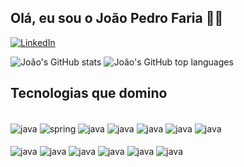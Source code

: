 ## Olá, eu sou o João Pedro Faria 👨‍💻

[![LinkedIn](https://img.shields.io/badge/LinkedIn-0077B5?style=for-the-badge&logo=linkedin&logoColor=white)](https://www.linkedin.com/in/joao-pedro-faria-dev?utm_source=share&utm_campaign=share_via&utm_content=profile&utm_medium=ios_app)

![João's GitHub stats](https://github-readme-stats.vercel.app/api?username=jl2218&show_icons=true&theme=radical)
![João's GitHub top languages](https://github-readme-stats.vercel.app/api/top-langs?username=jl2218&layout=compact&theme=radical)

## Tecnologias que domino

<div style="display: inline_block"><br/>
  <img align="center" alt="java" src="https://img.shields.io/badge/Java-ED8B00?style=for-the-badge&logo=openjdk&logoColor=white"/>
  <img align="center" alt="spring" src="https://img.shields.io/badge/Spring-6DB33F?style=for-the-badge&logo=spring&logoColor=white"/>
  <img align="center" alt="java" src="https://img.shields.io/badge/json%20web%20tokens-323330?style=for-the-badge&logo=json-web-tokens&logoColor=pink"/>
  <img align="center" alt="java" src="https://img.shields.io/badge/MongoDB-4EA94B?style=for-the-badge&logo=mongodb&logoColor=white"/>
  <img align="center" alt="java" src="https://img.shields.io/badge/PostgreSQL-316192?style=for-the-badge&logo=postgresql&logoColor=white"/>
  <img align="center" alt="java" src="https://img.shields.io/badge/rabbitmq-%23FF6600.svg?&style=for-the-badge&logo=rabbitmq&logoColor=white"/>
  <img align="center" alt="java" src="https://img.shields.io/badge/docker-%230db7ed.svg?style=for-the-badge&logo=docker&logoColor=white"/>
  <br></br>
  <img align="center" alt="java" src="https://img.shields.io/badge/.NET-5C2D91?style=for-the-badge&logo=.net&logoColor=white"/>
  <img align="center" alt="java" src="https://img.shields.io/badge/Microsoft_SQL_Server-CC2927?style=for-the-badge&logo=microsoft-sql-server&logoColor=white"/>
  <img align="center" alt="java" src="https://img.shields.io/badge/TypeScript-007ACC?style=for-the-badge&logo=typescript&logoColor=white"/>
  <img align="center" alt="java" src="https://img.shields.io/badge/HTML5-E34F26?style=for-the-badge&logo=html5&logoColor=white"/>
  <img align="center" alt="java" src="https://img.shields.io/badge/CSS3-1572B6?style=for-the-badge&logo=css3&logoColor=white"/>
  <img align="center" alt="java" src="https://img.shields.io/badge/Angular-DD0031?style=for-the-badge&logo=angular&logoColor=white"/>
</div><br/>
